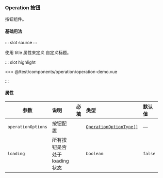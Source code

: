 ### Operation 按钮

按钮组件。

#### 基础用法

<demo-block>
::: slot source
<OperationDemo></OperationDemo>
:::

使用 title 属性来定义 自定义标题。

::: slot highlight

<<< @/test/components/operation/operation-demo.vue

:::
</demo-block>

#### 属性

| 参数               | 说明                          | 必填                                | 类型                                                                                                                              | 默认值  |
| ------------------ | :---------------------------- | :---------------------------------- | :-------------------------------------------------------------------------------------------------------------------------------- | :------ |
| `operationOptions` | 按钮配置                      | <el-checkbox checked></el-checkbox> | <a href="https://github.com/CalmHarbin/calm-harbin/blob/main/types/operation.d.ts#L5" target="_blank">`OperationOptionType[]`</a> | —       |
| `loading`          | 所有按钮是否处于 loading 状态 | <el-checkbox></el-checkbox>         | `boolean`                                                                                                                         | `false` |

